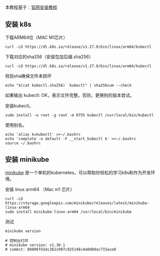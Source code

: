 本教程基于：[官网安装教程](https://kubernetes.io/zh-cn/docs/tasks/tools/install-kubectl-linux/)
## 安装 k8s
下载ARM64位（MAC M1芯片）
```shell
curl -LO https://dl.k8s.io/release/v1.27.0/bin/linux/arm64/kubectl
```
下载对应的sha256（安装包加后缀.sha256）
```shell
curl -LO https://dl.k8s.io/release/v1.27.0/bin/linux/arm64/kubectl
```
校验sha确保文件未损坏
```
echo "$(cat kubectl.sha256)  kubectl" | sha256sum --check
```
如果输出 kubectl: OK，表示文件完整。否则，更换别的版本尝试。 

安装kubectl。
```shell
sudo install -o root -g root -m 0755 kubectl /usr/local/bin/kubectl
```
使用别名。
```shell
echo 'alias k=kubectl' >>~/.bashrc
echo 'complete -o default -F __start_kubectl k' >>~/.bashrc
source ~/.bashrc
```
## 安装 minikube
[minikube](https://minikube.sigs.k8s.io/docs/start/) 是一个单机的kubernetes，可以帮助你轻松的学习k8s和作为开发环境。

安装 linux arm64 （Mac m1 芯片）
```shell
curl -LO https://storage.googleapis.com/minikube/releases/latest/minikube-linux-arm64
sudo install minikube-linux-arm64 /usr/local/bin/minikube
```

测试
```shell
minikube version

# 控制台打印 
# minikube version: v1.30.1
# commit: 08896fd1dc362c097c925146c4a0d0dac715ace0
```